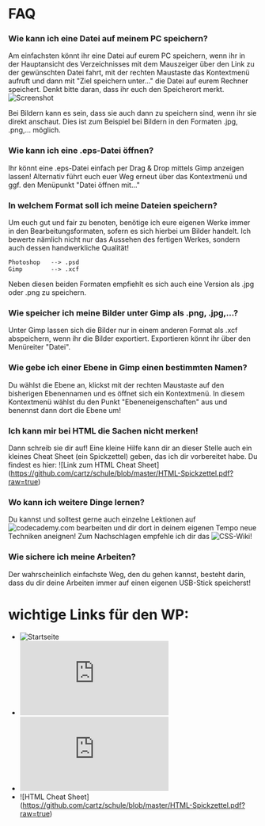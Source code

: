 FAQ
====

### Wie kann ich eine Datei auf meinem PC speichern?

Am einfachsten könnt ihr eine Datei auf eurem PC speichern, wenn ihr in der Hauptansicht des Verzeichnisses mit dem Mauszeiger über den Link zu der gewünschten Datei fahrt, mit der rechten Maustaste das Kontextmenü aufruft und dann mit "Ziel speichern unter..." die Datei auf eurem Rechner speichert. Denkt bitte daran, dass ihr euch den Speicherort merkt. ![Screenshot](https://raw.github.com/cartz/schule/master/images/save_target_as.jpg)

Bei Bildern kann es sein, dass sie auch dann zu speichern sind, wenn ihr sie direkt anschaut. Dies ist zum Beispiel bei Bildern in den Formaten .jpg, .png,... möglich.

### Wie kann ich eine .eps-Datei öffnen?

Ihr könnt eine .eps-Datei einfach per Drag & Drop mittels Gimp anzeigen lassen! Alternativ führt euch euer Weg erneut über das Kontextmenü und ggf. den Menüpunkt "Datei öffnen mit..."

### In welchem Format soll ich meine Dateien speichern?

Um euch gut und fair zu benoten, benötige ich eure eigenen Werke immer in den Bearbeitungsformaten, sofern es sich hierbei um Bilder handelt. Ich bewerte nämlich nicht nur das Aussehen des fertigen Werkes, sondern auch dessen handwerkliche Qualität!

	Photoshop 	--> .psd
	Gimp		--> .xcf
	
Neben diesen beiden Formaten empfiehlt es sich auch eine Version als .jpg oder .png zu speichern.

### Wie speicher ich meine Bilder unter Gimp als .png, .jpg,...?

Unter Gimp lassen sich die Bilder nur in einem anderen Format als .xcf abspeichern, wenn ihr die Bilder exportiert. Exportieren könnt ihr über den Menüreiter "Datei".

### Wie gebe ich einer Ebene in Gimp einen bestimmten Namen?

Du wählst die Ebene an, klickst mit der rechten Maustaste auf den bisherigen Ebenennamen und es öffnet sich ein Kontextmenü. In diesem Kontextmenü wählst du den Punkt "Ebeneneigenschaften" aus und benennst dann dort die Ebene um!

### Ich kann mir bei HTML die Sachen nicht merken!

Dann schreib sie dir auf! Eine kleine Hilfe kann dir an dieser Stelle auch ein kleines Cheat Sheet (ein Spickzettel) geben, das ich dir vorbereitet habe. Du findest es hier: ![Link zum HTML Cheat Sheet] (https://github.com/cartz/schule/blob/master/HTML-Spickzettel.pdf?raw=true)

### Wo kann ich weitere Dinge lernen?

Du kannst und solltest gerne auch einzelne Lektionen auf ![codecademy.com](http://bit.ly/1bCUWUS) bearbeiten und dir dort in deinem eigenen Tempo neue Techniken aneignen! Zum Nachschlagen empfehle ich dir das ![CSS-Wiki](https://bit.ly/IcHn6E)!

### Wie sichere ich meine Arbeiten?

Der wahrscheinlich einfachste Weg, den du gehen kannst, besteht darin, dass du dir deine Arbeiten immer auf einen eigenen USB-Stick speicherst!

wichtige Links für den WP:
====
* ![Startseite](https://github.com/cartz/schule)
* ![FAQ](https://github.com/cartz/schule/blob/master/faq.md)
* ![Abgabetermine](https://github.com/cartz/schule/blob/master/Abgabetermine.md)
* ![HTML Cheat Sheet] (https://github.com/cartz/schule/blob/master/HTML-Spickzettel.pdf?raw=true)